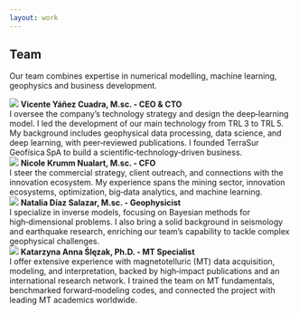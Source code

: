 ```yaml
---
layout: work 
---
```


## Team

Our team combines expertise in numerical modelling, machine learning, geophysics and business development.

<div class="pair">
<img src="{{ site.baseurl }}/assets/img/content/equipo/vicente.png" class="circle-img">
<strong>Vicente Yáñez Cuadra, M.sc. - CEO & CTO</strong>
<br>
I oversee the company’s technology strategy and design the deep‑learning model. I led the development of our main technology from TRL 3 to TRL 5. My background includes geophysical data processing, data science, and deep learning, with peer‑reviewed publications. I founded TerraSur Geofísica SpA to build a scientific‑technology‑driven business.
</div>

<div class="pair">
<img src="{{ site.baseurl }}/assets/img/content/equipo/niki.jpeg" class="circle-img">
<strong> Nicole Krumm Nualart, M.sc. - CFO</strong>
<br>
I steer the commercial strategy, client outreach, and connections with the innovation ecosystem. My experience spans the mining sector, innovation ecosystems, optimization, big‑data analytics, and machine learning.
</div>

<div class="pair">
<img src="{{ site.baseurl }}/assets/img/content/equipo/natalia.png" class="circle-img">
<strong>Natalia Díaz Salazar, M.sc. - Geophysicist</strong>
<br>
I specialize in inverse models, focusing on Bayesian methods for high‑dimensional problems. I also bring a solid background in seismology and earthquake research, enriching our team’s capability to tackle complex geophysical challenges.
</div>

<div class="pair">
<img src="{{ site.baseurl }}/assets/img/content/equipo/katya.jpeg" class="circle-img">
<strong>Katarzyna Anna Ślęzak, Ph.D. - MT Specialist</strong>
<br>
I offer extensive experience with magnetotelluric (MT) data acquisition, modeling, and interpretation, backed by high‑impact publications and an international research network. I trained the team on MT fundamentals, benchmarked forward‑modeling codes, and connected the project with leading MT academics worldwide.
</div>


